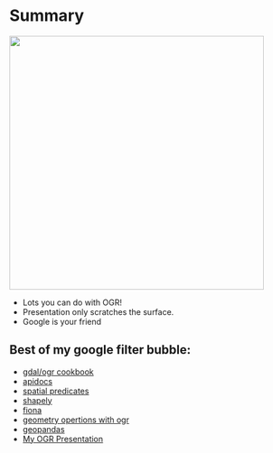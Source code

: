 # Summary

<IMG src="https://lh3.googleusercontent.com/tec5C2uT-2KK9NeNj4t9PbWuSHOfMwi_gnDSm_HT-p0Ztx6LaGjYCDsju27J7ceptOeyUdcrFJ2YK9H8_DKrPLFNwBVZnTx6CcgCbIbvBBxfjZ3_q7UkFpjNQy2PVe_NwDJsxNwLQijk528nVN3-0JHop6r_A-6CqF_w330JuGpurxJ5eBoqw9072Ktcu72WWHOIY_gTfXcJ3uSDQ7uUro94w-QsnTiktT7io8fduXaIsSKzvBbW6eAMQZionJTloEc9gQV-WrTbJPKb9cHDyohw8vuOG8IDE2nkMeqU-5KEsGpsTYwC_k2rAOtQ6svhuobT4RkBNZnRTs836O0RZCJF-XZZ6pQNfCgkgymTmkB8b-y6rymLXLwD6seSC2CelMnhmn0-NreaRjCLFBDWYl_S51ABmfBUwEL-njKN-mrQ126K3nnJNSbt-mLA98cKqeN21BFLyYORh4VglHX2Ce4A66LnPWgIV7KtLh_rQCK-v48dAh8kax73Q4YpA_-eADlytwFzUb9irh4n1H_T4VVmLIvicGaSLy2KClbsvv0QHAG2mmlCpHChOu2d6iqWRyKEsVwkYgXxrvHz4ChbiZOcCpQcS456smVAPcA3hhTQjGegk6D5Y0K_fJSgduD60-hkLstlz0f3JvrJEyAak5CQTu9Sybg7IQKhR9eJ-l4QQxAyqvHIfdOlF56wA08Whlg-N7WCelb6hI-o8sN2N5M_waaBspKxy1iPMTnF58bB_0EB=w1563-h879-no" width=450>

* Lots you can do with OGR!
* Presentation only scratches the surface.
* Google is your friend

## Best of my google filter bubble:

* [gdal/ogr cookbook](https://pcjericks.github.io/py-gdalogr-cookbook/vector_layers.html)
* [apidocs](https://gdal.org/python/)
* [spatial predicates](https://docs.safe.com/fme/html/FME_Desktop_Documentation/FME_Transformers/Transformers/spatialrelations.htm)
* [shapely](https://shapely.readthedocs.io/en/latest/)
* [fiona](https://pypi.org/project/Fiona/)
* [geometry opertions with ogr](https://pcjericks.github.io/py-gdalogr-cookbook/geometry.html)
* [geopandas](http://geopandas.org/)
* [My OGR Presentation](https://prezi.com/cxtxz6qxdr14/ogr/)






